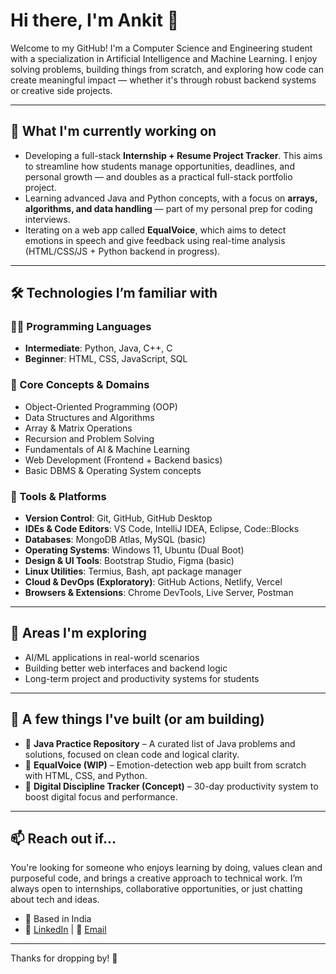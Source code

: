 # Hi there, I'm Ankit 👋

Welcome to my GitHub! I'm a Computer Science and Engineering student with a specialization in Artificial Intelligence and Machine Learning. I enjoy solving problems, building things from scratch, and exploring how code can create meaningful impact — whether it's through robust backend systems or creative side projects.

---

## 🌱 What I'm currently working on

- Developing a full-stack **Internship + Resume Project Tracker**. This aims to streamline how students manage opportunities, deadlines, and personal growth — and doubles as a practical full-stack portfolio project.
- Learning advanced Java and Python concepts, with a focus on **arrays, algorithms, and data handling** — part of my personal prep for coding interviews.
- Iterating on a web app called **EqualVoice**, which aims to detect emotions in speech and give feedback using real-time analysis (HTML/CSS/JS + Python backend in progress).

---

## 🛠 Technologies I’m familiar with

### 👨‍💻 Programming Languages
- **Intermediate**: Python, Java, C++, C
- **Beginner**: HTML, CSS, JavaScript, SQL

### 🧠 Core Concepts & Domains
- Object-Oriented Programming (OOP)
- Data Structures and Algorithms
- Array & Matrix Operations
- Recursion and Problem Solving
- Fundamentals of AI & Machine Learning
- Web Development (Frontend + Backend basics)
- Basic DBMS & Operating System concepts

### 🧰 Tools & Platforms
- **Version Control**: Git, GitHub, GitHub Desktop
- **IDEs & Code Editors**: VS Code, IntelliJ IDEA, Eclipse, Code::Blocks
- **Databases**: MongoDB Atlas, MySQL (basic)
- **Operating Systems**: Windows 11, Ubuntu (Dual Boot)
- **Design & UI Tools**: Bootstrap Studio, Figma (basic)
- **Linux Utilities**: Termius, Bash, apt package manager
- **Cloud & DevOps (Exploratory)**: GitHub Actions, Netlify, Vercel
- **Browsers & Extensions**: Chrome DevTools, Live Server, Postman

---

## 🎯 Areas I'm exploring

- AI/ML applications in real-world scenarios  
- Building better web interfaces and backend logic  
- Long-term project and productivity systems for students  

---

## 📌 A few things I've built (or am building)

- 🔷 **Java Practice Repository** – A curated list of Java problems and solutions, focused on clean code and logical clarity.
- 🔷 **EqualVoice (WIP)** – Emotion-detection web app built from scratch with HTML, CSS, and Python.
- 🔷 **Digital Discipline Tracker (Concept)** – 30-day productivity system to boost digital focus and performance.

---

## 📫 Reach out if...

You're looking for someone who enjoys learning by doing, values clean and purposeful code, and brings a creative approach to technical work. I’m always open to internships, collaborative opportunities, or just chatting about tech and ideas.

- 📍 Based in India
- 🔗 [LinkedIn](#) | 📧 [Email](#)

---

Thanks for dropping by! 🚀
